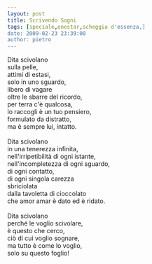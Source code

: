 ```yaml
---
layout: post
title: Scrivendo Sogni
tags: [speciale,onestar,scheggia d'essenza,]
date: 2009-02-23 23:39:00
author: pietro
---
```

Dita scivolano<br/>sulla pelle,<br/>attimi di estasi,<br/>solo in uno sguardo,<br/>libero di vagare<br/>oltre le sbarre del ricordo,<br/>per terra c'è qualcosa,<br/>lo raccogli è un tuo pensiero,<br/>formulato da distratto,<br/>ma è sempre lui, intatto.<br/><br/>Dita scivolano<br/>in una tenerezza infinita,<br/>nell'irripetibilità di ogni istante,<br/>nell'incompletezza di ogni sguardo,<br/>di ogni contatto,<br/>di ogni singola carezza<br/>sbriciolata<br/>dalla tavoletta di cioccolato<br/>che amor amar è dato ed è ridato.<br/><br/>Dita scivolano<br/>perché le voglio scivolare,<br/>è questo che cerco,<br/>ciò di cui voglio sognare,<br/>ma tutto è come lo voglio,<br/>solo su questo foglio!
